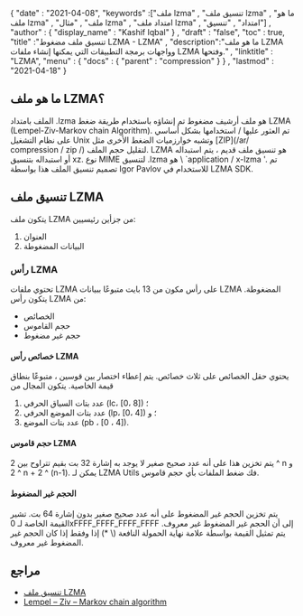 {
  "date" : "2021-04-08",
  "keywords" :["ملف lzma" , "تنسيق ملف lzma" , "ما هو ملف lzma" , "ملف" , "مثال lzma" , "امتداد ملف lzma" , "امتداد" , "تنسيق"] ,
  "author" : {
    "display_name" : "Kashif Iqbal"
} ,
  "draft" : "false",
  "toc" : true,
  "title" :"تنسيق ملف مضغوط LZMA - LZMA" ,
  "description":"ما هو ملف LZMA وواجهات برمجة التطبيقات التي يمكنها إنشاء ملفات LZMA وفتحها." ,
  "linktitle" : "LZMA",
  "menu" : {
    "docs" : {
      "parent" : "compression"
}
} ,
  "lastmod" : "2021-04-18"
}

## ما هو ملف LZMA؟

الملف بامتداد .lzma هو ملف أرشيف مضغوط تم إنشاؤه باستخدام طريقة ضغط LZMA (Lempel-Ziv-Markov chain Algorithm). تم العثور عليها / استخدامها بشكل أساسي على نظام التشغيل Unix وتشبه خوارزميات الضغط الأخرى مثل [ZIP](/ar/ compression / zip /) لتقليل حجم الملف. LZMA هو تنسيق ملف قديم ، يتم استبداله أو استبداله بتنسيق xz. نوع MIME لتنسيق .lzma هو \ `application / x-lzma '. تم تصميم تنسيق الملف هذا بواسطة Igor Pavlov للاستخدام في LZMA SDK.

## تنسيق ملف LZMA

يتكون ملف LZMA من جزأين رئيسيين:

1. العنوان
1. البيانات المضغوطة


### رأس LZMA

تحتوي ملفات LZMA على رأس مكون من 13 بايت متبوعًا ببيانات LZMA المضغوطة. يتكون رأس LZMA من:

* الخصائص
* حجم القاموس
* حجم غير مضغوط

#### خصائص رأس LZMA

يحتوي حقل الخصائص على ثلاث خصائص. يتم إعطاء اختصار بين قوسين ، متبوعًا بنطاق قيمة الخاصية. يتكون المجال من

1) عدد بتات السياق الحرفي (lc، [0، 8]) ؛
2) عدد بتات الموضع الحرفي (lp، [0، 4]) ؛ و
3) عدد بتات الموضع (pb ، [0 ، 4]).

#### حجم قاموس LZMA

يتم تخزين هذا على أنه عدد صحيح صغير لا يوجد به إشارة 32 بت بقيم تتراوح بين 2 ^ n و 2 ^ n + 2 ^ (n-1). يمكن لـ LZMA Utils فك ضغط الملفات بأي حجم قاموس.

#### الحجم غير المضغوط
يتم تخزين الحجم غير المضغوط على أنه عدد صحيح صغير بدون إشارة 64 بت. تشير القيمة الخاصة لـ 0xFFFF_FFFF_FFFF_FFFF إلى أن الحجم غير المضغوط غير معروف. يتم تمثيل القيمة بواسطة علامة نهاية الحمولة النافعة (\ *) إذا وفقط إذا كان الحجم غير المضغوط غير معروف.

## مراجع

* [تنسيق ملف LZMA](https://svn.python.org/projects/external/xz-5.0.3/doc/lzma-file-format.txt)
* [Lempel – Ziv – Markov chain algorithm](https://en.wikipedia.org/wiki/Lempel٪E2٪80٪93Ziv٪E2٪80٪93Markov_chain_algorithm)

